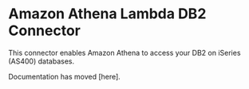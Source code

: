 # Amazon Athena Lambda DB2 Connector

This connector enables Amazon Athena to access your DB2 on iSeries (AS400) databases.

Documentation has moved [here].
